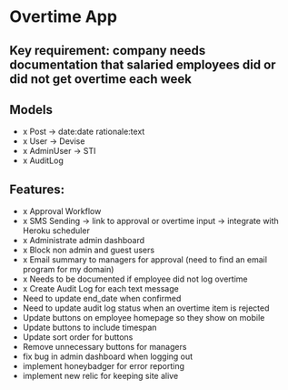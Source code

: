 # Overtime App

## Key requirement: company needs documentation that salaried employees did or did not get overtime each week

## Models
- x Post -> date:date rationale:text
- x User -> Devise
- x AdminUser -> STI
- x AuditLog

## Features:
- x Approval Workflow
- x SMS Sending -> link to approval or overtime input -> integrate with Heroku scheduler
- x Administrate admin dashboard
- x Block non admin and guest users
- x Email summary to managers for approval (need to find an email program for my domain)
- x Needs to be documented if employee did not log overtime
- x Create Audit Log for each text message
- Need to update end_date when confirmed
- Need to update audit log status when an overtime item is rejected
- Update buttons on employee homepage so they show on mobile
- Update buttons to include timespan
- Update sort order for buttons
- Remove unnecessary buttons for managers
- fix bug in admin dashboard when logging out
- implement honeybadger for error reporting
- implement new relic for keeping site alive